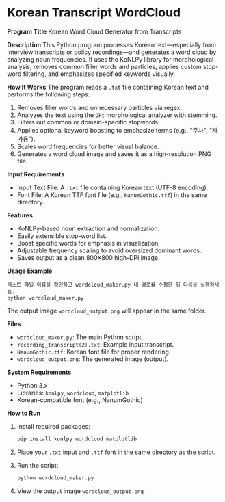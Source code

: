 # Korean Transcript WordCloud

**Program Title**
Korean Word Cloud Generator from Transcripts

**Description**
This Python program processes Korean text—especially from interview transcripts or policy recordings—and generates a word cloud by analyzing noun frequencies. It uses the KoNLPy library for morphological analysis, removes common filler words and particles, applies custom stop-word filtering, and emphasizes specified keywords visually.

**How It Works**
The program reads a `.txt` file containing Korean text and performs the following steps:

1. Removes filler words and unnecessary particles via regex.
2. Analyzes the text using the `Okt` morphological analyzer with stemming.
3. Filters out common or domain-specific stopwords.
4. Applies optional keyword boosting to emphasize terms (e.g., "주차", "자가용").
5. Scales word frequencies for better visual balance.
6. Generates a word cloud image and saves it as a high-resolution PNG file.

**Input Requirements**

* Input Text File: A `.txt` file containing Korean text (UTF-8 encoding).
* Font File: A Korean TTF font file (e.g., `NanumGothic.ttf`) in the same directory.

**Features**

* KoNLPy-based noun extraction and normalization.
* Easily extensible stop-word list.
* Boost specific words for emphasis in visualization.
* Adjustable frequency scaling to avoid oversized dominant words.
* Saves output as a clean 800×800 high-DPI image.

**Usage Example**

```
텍스트 파일 이름을 확인하고 wordcloud_maker.py 내 경로를 수정한 뒤 다음을 실행하세요:
python wordcloud_maker.py
```

The output image `wordcloud_output.png` will appear in the same folder.

**Files**

* `wordcloud_maker.py`: The main Python script.
* `recording_transcript(2).txt`: Example input transcript.
* `NanumGothic.ttf`: Korean font file for proper rendering.
* `wordcloud_output.png`: The generated image (output).

**System Requirements**

* Python 3.x
* Libraries: `konlpy`, `wordcloud`, `matplotlib`
* Korean-compatible font (e.g., NanumGothic)

**How to Run**

1. Install required packages:

   ```bash
   pip install konlpy wordcloud matplotlib
   ```
2. Place your `.txt` input and `.ttf` font in the same directory as the script.
3. Run the script:

   ```bash
   python wordcloud_maker.py
   ```
4. View the output image `wordcloud_output.png`

